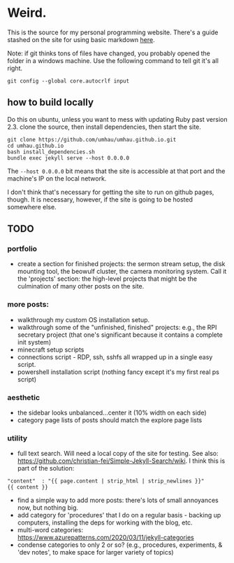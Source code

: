 # Weird.

This is the source for my personal programming website.  There's a guide stashed on the site for using basic markdown [here](/markdown_guide.md). 

Note: if git thinks tons of files have changed, you probably opened the folder in a windows machine. Use the following command to tell git it's all right. 

```Shell
git config --global core.autocrlf input
```

## how to build locally

Do this on ubuntu, unless you want to mess with updating Ruby past version 2.3. clone the source, then install dependencies, then start the site.

```
git clone https://github.com/umhau/umhau.github.io.git
cd umhau.github.io
bash install_dependencies.sh
bundle exec jekyll serve --host 0.0.0.0
```

The `--host 0.0.0.0` bit means that the site is accessible at that port and the machine's IP on the local network.

I don't think that's necessary for getting the site to run on github pages, though.  It is necessary, however, if the site is going to be hosted somewhere else.

## TODO

### portfolio

* create a section for finished projects: the sermon stream setup, the disk mounting tool, the beowulf cluster, the camera monitoring system. Call it the 'projects' section: the high-level projects that might be the culmination of many other posts on the site.

### more posts:

* walkthrough my custom OS installation setup.  
* walkthrough some of the "unfinished, finished" projects: e.g., the RPI secretary project (that one's significant because it contains a complete init system)
* minecraft setup scripts
* connections script - RDP, ssh, sshfs all wrapped up in a single easy script.
* powershell installation script (nothing fancy except it's my first real ps script)

### aesthetic

* the sidebar looks unbalanced...center it (10% width on each side)
* category page lists of posts should match the explore page lists

### utility

* full text search.  Will need a local copy of the site for testing. See also: https://github.com/christian-fei/Simple-Jekyll-Search/wiki.  I think this is part of the solution:

```
"content"  : "{{ page.content | strip_html | strip_newlines }}"
{{ content }}
```

* find a simple way to add more posts: there's lots of small annoyances now, but nothing big.
* add category for 'procedures' that I do on a regular basis - backing up computers, installing the deps for working with the blog, etc. 
* multi-word categories: https://www.azurepatterns.com/2020/03/11/jekyll-categories
* condense categories to only 2 or so? (e.g., procedures, experiments, & 'dev notes', to make space for larger variety of topics)
